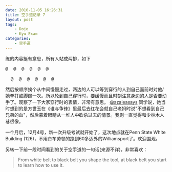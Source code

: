 ```yaml
---
date: 2010-11-05 16:26:31
title: 空手道记录 7
layout: post
tags:
    - Dojo
    - Kyu Exam
categories:
    - 空手道
---
```

练的内容挺有意思，所有人站成两排，如下
<pre>
@  @  @  @  @  @

  @  @  @  @  @  @
</pre>
然后按顺序挨个从中间慢慢走过，两边的人可以等到穿行的人到自己面前时对他/她拳打或脚踢一次。所以轮到自己穿行时，要缓慢而且时刻注意身边的人是否要动手了。观察了一下大家穿行时的表情，非常有意思。 <a href="http://twitter.com/azaleasays">@azaleasays</a> 同学说，她当时想到的是方世玉在《谁与争锋》里最后去红花会就自己老妈时说"不想看到自己兄弟的血"，然后蒙着眼睛从一堆人中砍杀过去的情景。我则一直觉得和少林木人巷很像。

一个月后，12月4号，新一次升级考试就开始了，这次地点就在Penn State White Building (126)，不用舟车劳顿的跑到60多迈外的Williamsport了。欢迎围观。

另转一下前一段时间看到的关于空手道的一句话(来源不详)，非常喜欢：


<blockquote>From white belt to black belt you shape the tool, at black belt you start to learn how to use it.
</blockquote>